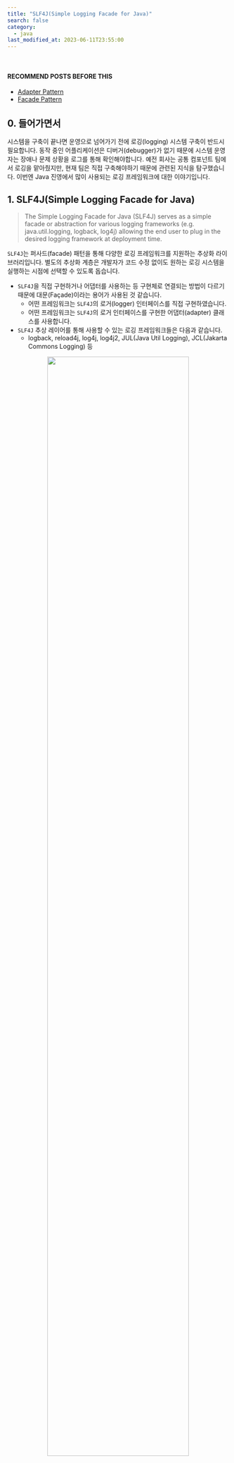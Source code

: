 ```yaml
---
title: "SLF4J(Simple Logging Facade for Java)"
search: false
category:
  - java
last_modified_at: 2023-06-11T23:55:00
---
```


<br/>

#### RECOMMEND POSTS BEFORE THIS

* [Adapter Pattern][adapter-pattern-link]
* [Facade Pattern][facade-pattern-link]

## 0. 들어가면서

시스템을 구축이 끝나면 운영으로 넘어가기 전에 로깅(logging) 시스템 구축이 반드시 필요합니다. 
동작 중인 어플리케이션은 디버거(debugger)가 없기 때문에 시스템 운영자는 장애나 문제 상황을 로그를 통해 확인해야합니다. 
예전 회사는 공통 컴포넌트 팀에서 로깅을 맡아줬지만, 현재 팀은 직접 구축해야하기 때문에 관련된 지식을 탐구했습니다. 
이번엔 Java 진영에서 많이 사용되는 로깅 프레임워크에 대한 이야기입니다. 

## 1. SLF4J(Simple Logging Facade for Java)

> The Simple Logging Facade for Java (SLF4J) serves as a simple facade or abstraction for various logging frameworks (e.g. java.util.logging, logback, log4j) allowing the end user to plug in the desired logging framework at deployment time. 

`SLF4J`는 퍼사드(facade) 패턴을 통해 다양한 로깅 프레임워크를 지원하는 추상화 라이브러리입니다. 
별도의 추상화 계층은 개발자가 코드 수정 없이도 원하는 로깅 시스템을 실행하는 시점에 선택할 수 있도록 돕습니다. 

* `SLF4J`을 직접 구현하거나 어댑터를 사용하는 등 구현체로 연결되는 방법이 다르기 때문에 대문(Façade)이라는 용어가 사용된 것 같습니다.
    * 어떤 프레임워크는 `SLF4J`의 로거(logger) 인터페이스를 직접 구현하였습니다.
    * 어떤 프레임워크는 `SLF4J`의 로거 인터페이스를 구현한 어댑터(adapter) 클래스를 사용합니다.
* `SLF4J` 추상 레이어를 통해 사용할 수 있는 로깅 프레임워크들은 다음과 같습니다.
    * logback, reload4j, log4j, log4j2, JUL(Java Util Logging), JCL(Jakarta Commons Logging) 등

<p align="center">
    <img src="/images/logging-framework-in-java-1.JPG" width="80%" class="image__border">
</p>

## 2. Modules

`SLF4J`은 세 가지 모듈을 제공합니다. 
이를 통해 여러 개의 로깅 프레임워크를 하나로 통합하여 사용할 수 있습니다. 

* Bridge Module
    * 브릿지(bridge)는 다른 로깅 프레임워크를 `SLF4J`로 연결하기 위해 사용합니다.
    * 레거시 코드나 외부 라이브러리에서 다른 로깅 프레임워크을 호출하는 경우 이를 `SLF4J`로 연결해줍니다. 
    * jcl-over-slf4j.jar, log4j-over-slf4j.jar, jul-to-slf4j.jar 라이브러리 등이 있습니다.

<p align="center">
    <img src="/images/logging-framework-in-java-2.JPG" width="80%" class="image__border">
</p>

* API Module
    * 로깅에 대한 추상 레이어(인터페이스)를 제공합니다.
    * API를 사용하는 클라이언트(client)는 실제 로깅을 제공하는 구현체를 모릅니다.

<p align="center">
    <img src="/images/logging-framework-in-java-3.JPG" width="80%" class="image__border image__padding">
</p>

* Binding Module
    * 바인딩(binding)은 `SLF4J` API와 로깅 프레임워크의 실제 구현체를 연결하는 어댑터 역할을 수행합니다.
    * logback-classic.jar, logback-core.jar, slf4j-reload4j.jar, slf4j-jdk14.jar, slf4j-simple.jar 라이브러리 등이 있습니다.

<p align="center">
    <img src="/images/logging-framework-in-java-4.JPG" width="80%" class="image__border image__padding">
</p>

## 3. Practice

간단한 실습 코드를 통해 관련된 내용을 살펴보겠습니다. 
예제 코드를 통해 다음과 같은 환경을 구성합니다. 

* 세 가지 종류의 로거를 사용해 로그를 출력합니다.
    * JUL(Java Util Logging) 
    * JCL(Jakarta Commons Logging) 
    * SLF4J
* JUL, JCL은 브릿지를 통해 SLF4J API로 연결합니다.
* 바인딩을 통해 실제 구현체인 Logback 로깅 프레임워크로 연결합니다.

<p align="center">
    <img src="/images/logging-framework-in-java-5.JPG" width="80%" class="image__border">
</p>


### 3.1. Dependencies

* JCL 라이브러리를 추가합니다.
    * commons-logging:commons-logging:1.2
* Bridge 모듈을 추가합니다.
    * org.slf4j:jcl-over-slf4j:2.0.7
    * org.slf4j:jul-to-slf4j:2.0.7
* API 모듈을 추가합니다.
    * org.slf4j:slf4j-api:2.0.7
* Binding 모듈을 추가합니다.
    * ch.qos.logback:logback-core:1.4.7
    * ch.qos.logback:logback-classic:1.4.7

```gradle
plugins {
    id 'java'
    id 'org.springframework.boot' version '3.1.0'
    id 'io.spring.dependency-management' version '1.1.0'
}

group = 'action.in.blog'
version = '0.0.1-SNAPSHOT'
sourceCompatibility = '17'

repositories {
    mavenCentral()
}

dependencies {
    implementation 'commons-logging:commons-logging:1.2'
    implementation 'org.slf4j:jcl-over-slf4j:2.0.7'
    implementation 'org.slf4j:jul-to-slf4j:2.0.7'
    implementation 'org.slf4j:slf4j-api:2.0.7'
    implementation 'ch.qos.logback:logback-core:1.4.7'
    implementation('ch.qos.logback:logback-classic:1.4.7') {
        exclude group: 'org.slf4j', module: 'slf4j-api'
        exclude group: 'ch.qos.logback', module: 'logback-core'
    }
}

tasks.named('test') {
    useJUnitPlatform()
}
```

* logback 의존성을 추가하지 않는 경우 다음과 같은 에러를 만나게 됩니다.
    * `SLF4J` 구현체를 찾을 수 없어서 발생합니다.

```
SLF4J: No SLF4J providers were found.
SLF4J: Defaulting to no-operation (NOP) logger implementation
SLF4J: See https://www.slf4j.org/codes.html#noProviders for further details.
```

### 3.2. ActionInBlogApplication Class

* 각 로거 별로 "Hello World" 문자열과 로그를 출력하는 인스턴스의 클래스 이름을 함께 출력합니다.

```java
package action.in.blog;

import org.slf4j.Logger;
import org.slf4j.LoggerFactory;
import org.slf4j.bridge.SLF4JBridgeHandler;

public class ActionInBlogApplication {

    public static void main(String[] args) {
        SLF4JBridgeHandler.removeHandlersForRootLogger();
        SLF4JBridgeHandler.install();

        
        Logger slf4jLogger = LoggerFactory.getLogger(ActionInBlogApplication.class);
        java.util.logging.Logger javaUtilLogger = java.util.logging.Logger.getLogger("action.in.blog.ActionInBlogApplication");
        org.apache.commons.logging.Log apacheCommonsLogger = org.apache.commons.logging.LogFactory.getLog(ActionInBlogApplication.class);


        java.util.logging.Logger parentJavaUtilLogger = javaUtilLogger.getParent();
        java.util.logging.Handler handlerInJavaUtilLogger = parentJavaUtilLogger.getHandlers()[0];


        slf4jLogger.info("Hello World {}", slf4jLogger.getClass().getName());
        javaUtilLogger.info("Hello World " + handlerInJavaUtilLogger.getClass().getName());
        apacheCommonsLogger.info("Hello World " + apacheCommonsLogger.getClass().getName());
    }
}
```

##### Result of Practice

* `slf4jLogger` 인스턴스의 구현체 클래스 이름은 `ch.qos.logback.classic.Logger` 입니다.
* `javaUtilLogger` 인스턴스의 부모 로거의 핸들러 이름은 `org.slf4j.bridge.SLF4JBridgeHandler` 입니다.
    * JUL 로거는 내부적으로 핸들러를 사용해 로그를 출력합니다.
    * 내부 코드를 살펴보면 부모 로거의 핸들러까지 탐색하여 로그를 출력합니다.
* `apacheCommonsLogger` 인스턴스의 구현체 클래스 이름은 `org.apache.commons.logging.impl.SLF4JLocationAwareLog` 입니다.

```
> Task :ActionInBlogApplication.main()
22:41:31.375 [main] INFO action.in.blog.ActionInBlogApplication -- Hello World ch.qos.logback.classic.Logger
22:41:31.379 [main] INFO action.in.blog.ActionInBlogApplication -- Hello World org.slf4j.bridge.SLF4JBridgeHandler
22:41:31.379 [main] INFO action.in.blog.ActionInBlogApplication -- Hello World org.apache.commons.logging.impl.SLF4JLocationAwareLog
```

#### TEST CODE REPOSITORY

* <https://github.com/Junhyunny/blog-in-action/tree/master/2023-06-11-simple-logging-facade-for-java>

#### REFERENCE

* <https://www.youtube.com/watch?v=1MD5xbwznlI>
* <https://www.youtube.com/watch?v=JqZzy7RyudI>
* <https://www.slf4j.org/legacy.html>
* <https://www.slideshare.net/whiteship/ss-47273947>
* <https://stackoverflow.com/questions/9117030/jul-to-slf4j-bridge>
* <https://stackoverflow.com/questions/69938358/logging-library-implementation-to-use-with-slf4j-wrapper>

[adapter-pattern-link]: https://junhyunny.github.io/information/design-pattern/adapter-pattern/
[facade-pattern-link]: https://junhyunny.github.io/information/design-pattern/facade-pattern/
